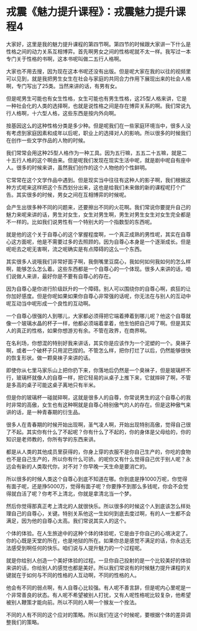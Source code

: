 # 戎震《魅力提升课程》：戎震魅力提升课程4

大家好，这里是我的魅力提升课程的第四节啊。第四节的时候跟大家讲一下什么是性格之间的动力关系互相博弈。首先啊男女之间的性格呢就不太一样。我写过一本专门关于性格的书啊，这本书呢叫做二五行人格啊。

大家也不用去搜，因为现在这本书呢还没有出版。但是呢大家在我的以往的视频里可以见到，就是我把男生女生在社会与家庭的共同合力作用下展现出来的社会人格啊，专门写出了25类。当然来讲的话，有男有女。

但是呢男生可能也有女生性格，女生可能也有男生性格，这25型人格来讲，它是一种社会化的人类的选择啊，也就是说性格之间是存在博弈关系的啊。我们常说九行人格啊，十六型人格，这些东西是按内外向啊。

按基因这么的这种性格分类是多少种。但是呢我们在一些家庭环境当中，很多人没有考虑到家庭因素和成年以后呢，职业上的选择对人的影响。所以很多的时候我们在创作一些文学作品的人物的时候。

我们常常会用这种25型人格作为一种工具。因为五行嘛，五五二十五嘛，就是二十五行人格的这个啊由来。但是呢我们发现在现实生活中呢，就是剧中呢自有座中人。很多的时候来讲，虽然我们创作的这个人物他的个性鲜明。

它常常在这个文学作品中遇到。但是现实当中往往有这种人的影子啊，我们根据这种方式呢来这样把这个东西划分出来，这也是给我们未来做的新的课程呢打个广告。其实很多的时候，男女之间在互相博弈的时候呢。

会产生出很多种不同的问题来，还要擦出不同的火花啊。我们常说你要提升自己的魅力来呢来讲的话，男生对女生，女生对男生啊，男生对男生女生对女生完全都是不一样的。比如我们说男性有一个特别大的一个指数型的东西呢。

就是他的这个关于自尊心的这个掌握程度啊，一个真正成熟的男性呢，其实在自尊心这方面呢，他是不需要过多的去照顾的。因为自尊心本身是一个逐渐成长。但是呢呃去之呢无害啊，流之呢确实是有点障碍的这么一个东西。

其实很多人说哦我们非常好面子啊，我倒嘴里豆腐心，我如何如何我如何的怎么样啊，能够怎么怎么着。这些东西都是一个自尊心的一个体现。很多人来讲的话，咱们说做人来讲，最好你是不要有自尊心的存在。

因为自尊心是你进行阶级跃升的一个障碍。别人可以围绕你的自尊心啊，疯狂的让你加好感度。但是你呢如果如果你自尊心非常强的话呢，你无法在与别人的互动中呢互动当中呢形成一个良性的互动啊。

一个自尊心很强的人到哪儿，大家都必须得把它端着捧着到哪儿呢？他这个自尊就像一个玻璃水晶的杯子一样，他都必须端着拿着，他生怕把自己啐了啊。但是其实人的真正的性格，如果你想游刃有余。不管在政界，在商界啊。

在名利场，你想混的特别好我来讲话，其实你是应该作为一个泥塑的一个。臭袜子啊，或者一个破杯子只用泥巴捏的。不管怎么样，把你打烂了以后，仍然能够很快的恢复形状。做一颗臭袜子来讲的话。

即使你从七里马家乐山上把你扔下来，你落地后仍然是一个臭袜子，但是玻璃杯不行，玻璃杯就像人的自尊一样，把它轻易的从桌子上推下来，它就摔碎了啊，不管是多高的桌子可能这桌子离地只有半米。

但是你的玻璃杯一碰就碎啊，这就是很多人的自尊，你常说男生的这个自尊心的我时非常的高傲，女生也有这种啊就是自尊心特别傲气的人的存在。但是这种傲气来讲的话，是一种青春期的衍生品。

很多人在青春期的时候开始出现啊，圣气凌人啊，开始出现特别高傲，觉得自己很了不起。其实你有什么了不起呢？你有什么了不起的，你的身体是父母给的，你的知识是老师教的，你所有学的东西来讲。

都是从人类的其他成员里获得的，你身上穿的衣服不是你自己生产的，你吃的食物也不是自己生产的，所以你有什么可骄。的呢你又有什么觉得自己优于别人呢？永远会有新的人类取代你，对不对？你早晚一天生命是要消亡的。

所以很多的时候人类这个自尊心到底不知道在哪。你到底是挣1000万呢，你觉得有面子呢，还是挣5000万，觉得有面子呢？你要挣不到那么多钱呢，你会不会觉得就白活了呢？你考不上清北，你就是拿清北当一个梦。

然后你觉得那真正考上清北的人就很快乐。所以很多的时候这个人到底该怎么样处理自己的自尊心，关键。特别关系他这一生如何到底去度过啊，有的人一生都不会满足，因为他的自尊心太高。我们常说其实人的这个。

个体的体验。在人生旅途中的这种个体的体验呢，它是由于你自己的心境决定了。你的心既是天堂的所在，也是地狱的所在。如果你总是感觉不满足的话，你永远无法感受到啊任何的快乐。咱们说与人提升魅力的一个过程呢。

就是你给别人创造一个美好体验的过程。一旦你自己投射的是一个比较美好的体验来讲的话，你给别人的感觉也都是美好。所以我们常说有的时候魅力提升课程的关键就在于如何与不同的性格的人互动啊，不同的性格的人。

他会有不同的弱点啊，有人自尊心比较强。有人呢不善言辞，但是呢内心里呢是一个非常善良的状态。有人呢不希望被别人打扰，又有人呢性格呢比较复杂，他希望被别人鞭策才能向前。所以不同的人啊一个猴友一个拴法。

不同的人有不同的这个应对的策略。所以我们在这个时候呢，要根据个体的差异调整我们的策略。